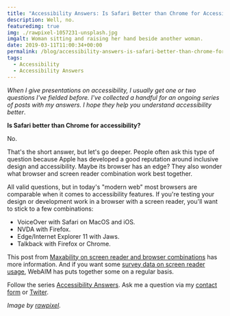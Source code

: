 ```yaml
---
title: "Accessibility Answers: Is Safari Better than Chrome for Accessibility?"
description: Well, no.
featuredimg: true
img: ./rawpixel-1057231-unsplash.jpg
imgalt: Woman sitting and raising her hand beside another woman.
date: 2019-03-11T11:00:34+00:00
permalink: /blog/accessibility-answers-is-safari-better-than-chrome-for-accessibility/
tags:
  - Accessibility
  - Accessibility Answers
---
```


_When I give presentations on accessibility, I usually get one or two questions I've fielded before. I've collected a handful for an ongoing series of posts with my answers. I hope they help you understand accessibility better_.

**Is Safari better than Chrome for accessibility?**

No.

That's the short answer, but let's go deeper. People often ask this type of question because Apple has developed a good reputation around inclusive design and accessibility. Maybe its browser has an edge? They also wonder what browser and screen reader combination work best together.

All valid questions, but in today's "modern web" most browsers are comparable when it comes to accessibility features. If you're testing your design or development work in a browser with a screen reader, you'll want to stick to a few combinations:

- VoiceOver with Safari on MacOS and iOS.
- NVDA with Firefox.
- Edge/Internet Explorer 11 with Jaws.
- Talkback with Firefox or Chrome.

This post from [Maxability on screen reader and browser combinations](http://www.maxability.co.in/2017/02/screen-reader-and-browser-combination-for-accessibility/) has more information. And if you want some [survey data on screen reader usage](https://webaim.org/projects/screenreadersurvey7/), WebAIM has puts together some on a regular basis.

Follow the series [Accessibility Answers](/tags/accessibility-answers/). Ask me a question via my [contact form](/contact/) or [Twiter](https://twitter.com/DavidAKennedy).

_Image by [rawpixel](https://unsplash.com/photos/Gx_o9dbqf34t)._
